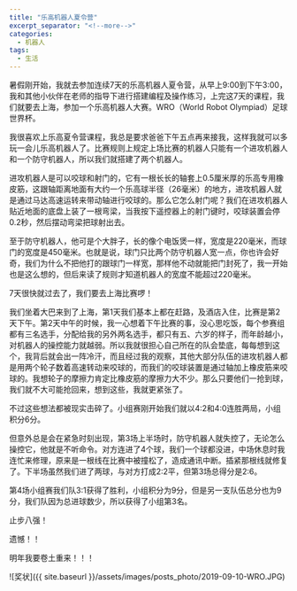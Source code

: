 ```yaml
---
title: "乐高机器人夏令营"
excerpt_separator: "<!--more-->"
categories:
  - 机器人
tags:
  - 生活
---
```


暑假刚开始，我就去参加连续7天的乐高机器人夏令营，从早上9:00到下午3:00，我和其他小伙伴在老师的指导下进行搭建编程及操作练习，上完这7天的课程，我们就要去上海，参加一个乐高机器人大赛。WRO（World Robot Olympiad）足球世界杯。

<!--more-->

我很喜欢上乐高夏令营课程，我总是要求爸爸下午五点再来接我，这样我就可以多玩一会儿乐高机器人了。比赛规则上规定上场比赛的机器人只能有一个进攻机器人和一个防守机器人，所以我们就搭建了两个机器人。
    
进攻机器人是可以咬球和射门的，它有一根长长的轴套上0.5厘米厚的乐高专用橡皮筋，这跟轴距离地面有大约一个乐高球半径（26毫米）的地方，进攻机器人就是通过马达高速运转来带动轴进行咬球的。那么它怎么射门呢？我们在进攻机器人贴近地面的底盘上装了一根弯梁，当我按下遥控器上的射门键时，咬球装置会停0.2秒，然后摆动弯梁把球射出去。
    
至于防守机器人，他可是个大胖子，长的像个电饭煲一样，宽度是220毫米，而球门的宽度是450毫米。也就是说，球门只比两个防守机器人宽一点，你也许会好奇，我们为什么不把他打的跟球门一样宽，那样他不动就能把门封死了，我一开始也是这么想的，但后来读了规则才知道机器人的宽度不能超过220毫米。
    
7天很快就过去了，我们要去上海比赛啰！
    
我们坐着大巴来到了上海，第1天我们基本上都在赶路，及酒店入住，比赛是第2天下午。第2天中午的时候，我一心想着下午比赛的事，没心思吃饭，每个参赛组都有三名选手，分配给我的另外两名选手，都只有五、六岁的样子，而年龄越小，对机器人的操控能力就越弱。所以我就很担心自己所在的队会垫底，每每想到这个，我背后就会出一阵冷汗，而且经过我的观察，其他大部分队伍的进攻机器人都是用两个轮子数着高速转动来咬球的，而我们的咬球装置是通过轴加上橡皮筋来咬球的。我想轮子的摩擦力肯定比橡皮筋的摩擦力大不少。那么只要他们一抢到球，我们就不大可能抢回来，想到这些，我就更紧张了。

不过这些想法都被现实击碎了。小组赛刚开始我们就以4:2和4:0连胜两局，小组积分6分。

但意外总是会在紧急时刻出现，第3场上半场时，防守机器人就失控了，无论怎么操控它，他就是不听命令。对方连进了4个球，我们一个球都没进，中场休息时我连忙来修理，原来是一根线在比赛中被撞松了，造成通讯中断。插紧那根线就修复了。下半场虽然我们进了两球，与对方打成2:2平，但第3场总得分是2:6。

第4场小组赛我们队3:1获得了胜利，小组积分为9分，但是另一支队伍总分也为9分，我们队因为总进球数少，所以获得了小组第3名。

止步八强！

遗憾！！

明年我要卷土重来！！！

![奖状]({{ site.baseurl }}/assets/images/posts_photo/2019-09-10-WRO.JPG)